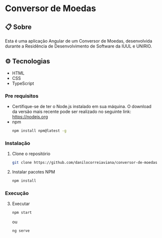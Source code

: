 # Conversor de Moedas

## 📋 Sobre

Esta é uma aplicação Angular de um Conversor de Moedas, desenvolvida durante a Residência de Desenvolvimento de Software da IUUL e UNIRIO.

## ⚙️ Tecnologias
- HTML
- CSS
- TypeScript

### Pre requisitos
- Certifique-se de ter o Node.js instalado em sua máquina. O download da versão mais recente pode ser realizado no seguinte link: https://nodejs.org
- npm
  ```sh
  npm install npm@latest -g
  ```

### Instalação

1. Clone o repositório
   ```sh
   git clone https://github.com/danilocorreiaviana/conversor-de-moedas
   ```
2. Instalar pacotes NPM
   ```sh
   npm install
   ```

### Execução

3. Executar
   ```sh
   npm start
   ```
   ou
   ```sh
   ng serve
   ```



